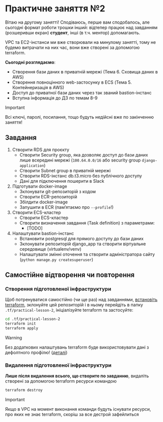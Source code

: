 # Практичне заняття №2

Вітаю на другому занятті! Сподіваюсь, перше вам сподобалось, але сьогодні формат роботи трошки інший: відтепер працює над завданням (розшеривши екран) **студент**, інші (в т.ч. ментор) допомагають.

VPC та EC2-інстанси ми вже створювали на минулому занятті, тому не будемо витрачати на них час, вони вже створені за допомогою terraform.

**Сьогодні розглядаємо**:

- Створення бази даних в приватній мережі (Тема 6. Сховища даних в AWS)
- Створення повноцінного web-застосунку в ECS (Тема 5. Контейнеризація в AWS)
- Доступ до приватної бази даних через так званий bastion-інстанс
- Вступна інформація до ДЗ по темам 8-9

> [!IMPORTANT]
> Всі ключі, паролі, посилання, тощо будуть недійсні вже по закінченню заняття!

## Завдання

1. Створити RDS для проєкту
   - Створити Security group, яка дозволяє доступ до бази даних лише всередині мережі (`100.64.0.0/16` або security group `django-application`)
   - Створити Subnet group в приватній мережі
   - Створити RDS-інстанс db.t3.micro без публічного доступу
   - Дані для підключення пошерити в Slack
2. Підготувати docker-image
   - Зклонувати git-репозиторій з кодом
   - Створити ECR-репозиторій
   - Збілдити docker-image
   - Запушити в ECR (памʼятаємо про `--profile`!)
3. Створити ECS-кластер
   - Створити ECS-кластер
   - Створити визначення завдання (Task definition) з параметрами:
     - [TODO]
4. Налаштувати bastion-інстанс
   - Встановити postgresql для прямого доступу до бази даних
   - Зклонувати репозиторій django_app та створити віртуальне середовище (virtualenv/venv)
   - Налаштувати змінні оточення та створити адміністратора сайту (`python manage.py createsuperuser`)

## Самостійне відтворення чи повторення

### Створення підготовленої інфраструктури

Щоб потренуватися самостійно (чи ще раз) над завданнями, [встановіть terraform](https://developer.hashicorp.com/terraform/install), зклонуйте цей репозиторій і в ньому перейдіть в папку `.tf/practical-lesson-2`, ініціалізуйте terraform та застосуйте:

```bash
cd .tf/practical-lesson-2
terraform init
terraform apply
```

> [!WARNING]
> Без додаткових налаштувань terraform буде використовувати дані з дефолтного профілю!
> ([деталі](https://registry.terraform.io/providers/hashicorp/aws/latest/docs?product_intent=terraform#authentication-and-configuration))

### Видалення підготовленої інфраструктури

**Лише після видалення всього, що створите по завданню**, видаліть створені за допомогою terraform ресурси командою

```bash
terraform destroy
```

> [!IMPORTANT]
> Якщо в VPC на момент виконання команди будуть існувати ресурси, про яких не знає terraform, скоріш за все дестрой зафейлиться
